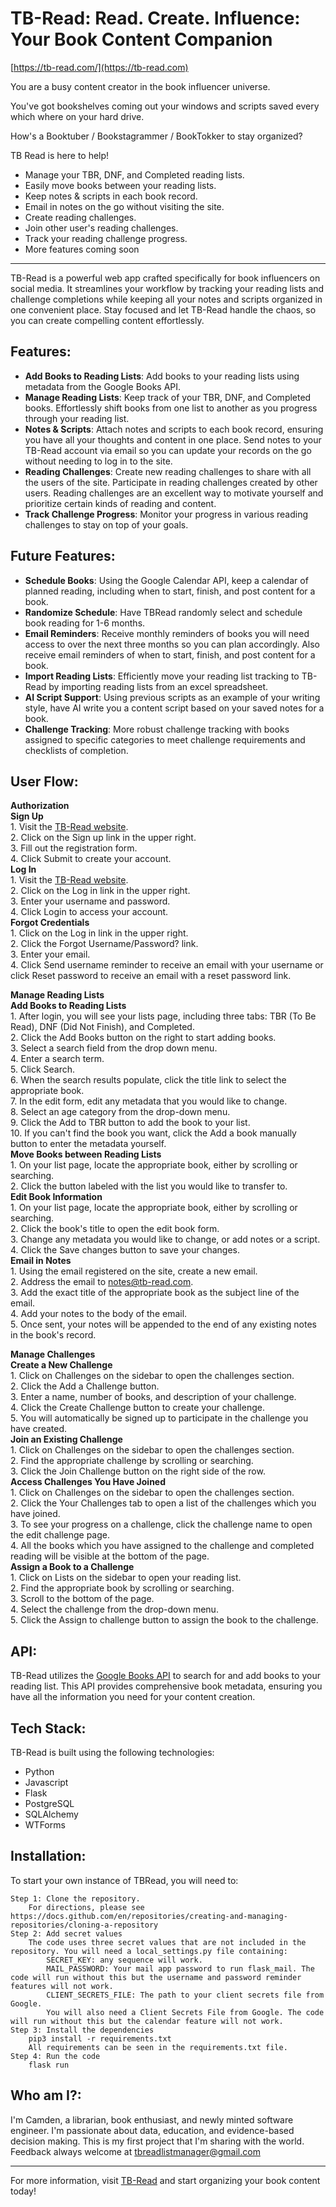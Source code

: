 # TB-Read: Read. Create. Influence: Your Book Content Companion
[https://tb-read.com/](https://tb-read.com)

You are a busy content creator in the book influencer universe.

You've got bookshelves coming out your windows and scripts saved every which where on your hard drive.

How's a Booktuber / Bookstagrammer / BookTokker to stay organized?

TB Read is here to help!

- Manage your TBR, DNF, and Completed reading lists.
- Easily move books between your reading lists.
- Keep notes & scripts in each book record.
- Email in notes on the go without visiting the site.
- Create reading challenges.
- Join other user's reading challenges.
- Track your reading challenge progress.
- More features coming soon

___

TB-Read is a powerful web app crafted specifically for book influencers on social media. It streamlines your workflow by tracking your reading lists and challenge completions while keeping all your notes and scripts organized in one convenient place. Stay focused and let TB-Read handle the chaos, so you can create compelling content effortlessly.

## Features: 
- **Add Books to Reading Lists**: Add books to your reading lists using metadata from the Google Books API. 
- **Manage Reading Lists**: Keep track of your TBR, DNF, and Completed books. Effortlessly shift books from one list to another as you progress through your reading list. 
- **Notes & Scripts**: Attach notes and scripts to each  book record, ensuring you have all your thoughts and content in one place. Send notes to your TB-Read account via email so you can update your records on the go without needing to log in to the site. 
- **Reading Challenges**: Create new reading challenges to share with all the users of the site. Participate in reading challenges created by other users. Reading challenges are an excellent way to motivate yourself and prioritize certain kinds of reading and content. 
- **Track Challenge Progress**: Monitor your progress in various reading challenges to stay on top of your goals. 

## Future Features: 
- **Schedule Books**: Using the Google Calendar API, keep a calendar of planned reading, including when to start, finish, and post content for a book. 
- **Randomize Schedule**: Have TBRead randomly select and schedule book reading for 1-6 months. 
- **Email Reminders**: Receive monthly reminders of books you will need access to over the next three months so you can plan accordingly. Also receive email reminders of when to start, finish, and post content for a book. 
- **Import Reading Lists**: Efficiently move your reading list tracking to TB-Read by importing reading lists from an excel spreadsheet. 
- **AI Script Support**: Using previous scripts as an example of your writing style, have AI write you a content script based on your saved notes for a book. 
- **Challenge Tracking**: More robust challenge tracking with books assigned to specific categories to meet challenge requirements and checklists of completion. 

## User Flow: 
**Authorization**\
**Sign Up**\
    1. Visit the [TB-Read website](https://tb-read.com).\
    2. Click on the Sign up link in the upper right.\
    3. Fill out the registration form. \
    4. Click Submit to create your account.\
**Log In**\
    1. Visit the [TB-Read website](https://tb-read.com).\
    2. Click on the Log in link in the upper right. \
    3. Enter your username and password. \
    4. Click Login to access your account. \
**Forgot Credentials**\
    1. Click on the Log in link in the upper right.\
    2. Click the Forgot Username/Password? link. \
    3. Enter your email. \
    4. Click Send username reminder to receive an email with your username or click Reset password to receive an email with a reset password link.

**Manage Reading Lists**\
**Add Books to Reading Lists**\
    1. After login, you will see your lists page, including three tabs: TBR (To Be Read), DNF (Did Not Finish), and Completed. \
    2. Click the Add Books button on the right to start adding books.\
    3. Select a search field from the drop down menu. \
    4. Enter a search term. \
    5. Click Search. \
    6. When the search results populate, click the title link to select the appropriate book. \
    7. In the edit form, edit any metadata that you would like to change. \
    8. Select an age category from the drop-down menu. \
    9. Click the Add to TBR button to add the book to your list. \
    10. If you can't find the book you want, click the Add a book manually button to enter the metadata yourself. \
**Move Books between Reading Lists**\
    1. On your list page, locate the appropriate book, either by scrolling or searching. \
    2. Click the button labeled with the list you would like to transfer to.\
**Edit Book Information**\
    1. On your list page, locate the appropriate book, either by scrolling or searching. \
    2. Click the book's title to open the edit book form. \
    3. Change any metadata you would like to change, or add notes or a script. \
    4. Click the Save changes button to save your changes. \
**Email in Notes**\
    1. Using the email registered on the site, create a new email. \
    2. Address the email to notes@tb-read.com. \
    3. Add the exact title of the appropriate book as the subject line of the email. \
    4. Add your notes to the body of the email. \
    5. Once sent, your notes will be appended to the end of any existing notes in the book's record.

**Manage Challenges**\
**Create a New Challenge**\
    1. Click on Challenges on the sidebar to open the challenges section. \
    2. Click the Add a Challenge button. \
    3. Enter a name, number of books, and description of your challenge. \
    4. Click the Create Challenge button to create your challenge. \
    5. You will automatically be signed up to participate in the challenge you have created. \
**Join an Existing Challenge**\
    1. Click on Challenges on the sidebar to open the challenges section.\
    2. Find the appropriate challenge by scrolling or searching. \
    3. Click the Join Challenge button on the right side of the row. \
**Access Challenges You Have Joined**\
    1. Click on Challenges on the sidebar to open the challenges section.\
    2. Click the Your Challenges tab to open a list of the challenges which you have joined. \
    3. To see your progress on a challenge, click the challenge name to open the edit challenge page. \
    4. All the books which you have assigned to the challenge and completed reading will be visible at the bottom of the page. \
**Assign a Book to a Challenge**\
    1. Click on Lists on the sidebar to open your reading list. \
    2. Find the appropriate book by scrolling or searching. \
    3. Scroll to the bottom of the page. \
    4. Select the challenge from the drop-down menu. \
    5. Click the Assign to challenge button to assign the book to the challenge.

## API:  
TB-Read utilizes the [Google Books API](https://developers.google.com/books) to search for and add books to your reading list. This API provides comprehensive book metadata, ensuring you have all the information you need for your content creation.  

## Tech Stack:
TB-Read is built using the following technologies: 
- Python
- Javascript
- Flask
- PostgreSQL
- SQLAlchemy
- WTForms

## Installation: 

To start your own instance of TBRead, you will need to:  

    Step 1: Clone the repository.  
        For directions, please see https://docs.github.com/en/repositories/creating-and-managing-repositories/cloning-a-repository  
    Step 2: Add secret values  
        The code uses three secret values that are not included in the repository. You will need a local_settings.py file containing:   
            SECRET_KEY: any sequence will work.   
            MAIL_PASSWORD: Your mail app password to run flask_mail. The code will run without this but the username and password reminder features will not work.   
            CLIENT_SECRETS_FILE: The path to your client secrets file from Google.  
            You will also need a Client Secrets File from Google. The code will run without this but the calendar feature will not work.   
    Step 3: Install the dependencies  
        pip3 install -r requirements.txt  
        All requirements can be seen in the requirements.txt file.   
    Step 4: Run the code  
        flask run  
 
## Who am I?: 
I'm Camden, a librarian, book enthusiast, and newly minted software engineer. I'm passionate about data, education, and evidence-based decision making. This is my first project that I'm sharing with the world. Feedback always welcome at tbreadlistmanager@gmail.com

___

For more information, visit [TB-Read](https://tb-read.com) and start organizing your book content today!
